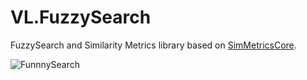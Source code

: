 # VL.FuzzySearch

FuzzySearch and Similarity Metrics library based on [SimMetricsCore](https://github.com/HamedFathi/SimMetricsCore).

![FunnnySearch](demo/fuzzzySearch.png)
